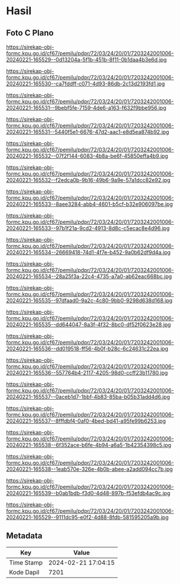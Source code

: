 # Hasil

## Foto C Plano

https://sirekap-obj-formc.kpu.go.id/cf67/pemilu/pdpr/72/03/24/20/01/7203242001006-20240221-165529--0d13204a-5f1b-451b-8f11-0b1daa4b3e6d.jpg

https://sirekap-obj-formc.kpu.go.id/cf67/pemilu/pdpr/72/03/24/20/01/7203242001006-20240221-165530--ca7fddff-c071-4d93-86db-2c13d2193fd1.jpg

https://sirekap-obj-formc.kpu.go.id/cf67/pemilu/pdpr/72/03/24/20/01/7203242001006-20240221-165531--9bebf5fe-7159-4de6-a163-f632f9bbe956.jpg

https://sirekap-obj-formc.kpu.go.id/cf67/pemilu/pdpr/72/03/24/20/01/7203242001006-20240221-165531--5440f5e1-6676-47d2-aac1-e8d5ea874b92.jpg

https://sirekap-obj-formc.kpu.go.id/cf67/pemilu/pdpr/72/03/24/20/01/7203242001006-20240221-165532--07f2f144-6083-4b8a-be6f-45850effa4b9.jpg

https://sirekap-obj-formc.kpu.go.id/cf67/pemilu/pdpr/72/03/24/20/01/7203242001006-20240221-165532--f2edca0b-9b16-49b6-9a9e-57a1dcc82e92.jpg

https://sirekap-obj-formc.kpu.go.id/cf67/pemilu/pdpr/72/03/24/20/01/7203242001006-20240221-165533--8aee3284-abb4-4601-b5cf-b32e906097be.jpg

https://sirekap-obj-formc.kpu.go.id/cf67/pemilu/pdpr/72/03/24/20/01/7203242001006-20240221-165533--97b1f21a-9cd2-4913-8d8c-c5ecac8e4d96.jpg

https://sirekap-obj-formc.kpu.go.id/cf67/pemilu/pdpr/72/03/24/20/01/7203242001006-20240221-165534--26669418-74d1-4f7e-b452-9a0b62df9d4a.jpg

https://sirekap-obj-formc.kpu.go.id/cf67/pemilu/pdpr/72/03/24/20/01/7203242001006-20240221-165534--28a25f3a-22c4-4735-a7a0-ab62eac668bc.jpg

https://sirekap-obj-formc.kpu.go.id/cf67/pemilu/pdpr/72/03/24/20/01/7203242001006-20240221-165535--97dfaad0-9a2c-4c80-9bb0-9298d638d168.jpg

https://sirekap-obj-formc.kpu.go.id/cf67/pemilu/pdpr/72/03/24/20/01/7203242001006-20240221-165535--dd644047-8a3f-4f32-8bc0-df52f0623e28.jpg

https://sirekap-obj-formc.kpu.go.id/cf67/pemilu/pdpr/72/03/24/20/01/7203242001006-20240221-165536--dd019518-ff56-4b0f-b28c-6c24631c22ea.jpg

https://sirekap-obj-formc.kpu.go.id/cf67/pemilu/pdpr/72/03/24/20/01/7203242001006-20240221-165536--557764b4-2117-4205-98d0-ccff23b11780.jpg

https://sirekap-obj-formc.kpu.go.id/cf67/pemilu/pdpr/72/03/24/20/01/7203242001006-20240221-165537--0aceb1d7-1bbf-4b83-85ba-b05b31add4d6.jpg

https://sirekap-obj-formc.kpu.go.id/cf67/pemilu/pdpr/72/03/24/20/01/7203242001006-20240221-165537--8fffdbf4-0af0-4bed-bd41-a95fe99b6253.jpg

https://sirekap-obj-formc.kpu.go.id/cf67/pemilu/pdpr/72/03/24/20/01/7203242001006-20240221-165538--6f352ace-b6fe-4b94-a6a5-1b42354398c5.jpg

https://sirekap-obj-formc.kpu.go.id/cf67/pemilu/pdpr/72/03/24/20/01/7203242001006-20240221-165538--1eab570e-326e-4b0b-abee-a2add094cc7b.jpg

https://sirekap-obj-formc.kpu.go.id/cf67/pemilu/pdpr/72/03/24/20/01/7203242001006-20240221-165539--b0ab1bdb-f3d0-4d48-897b-f53efdb4ac9c.jpg

https://sirekap-obj-formc.kpu.go.id/cf67/pemilu/pdpr/72/03/24/20/01/7203242001006-20240221-165529--9111dc95-e0f2-4d88-8fdb-581595205a9b.jpg


## Metadata

| Key        | Value               |
| ---------- | ------------------- |
| Time Stamp | 2024-02-21 17:04:15 |
| Kode Dapil | 7201                |



